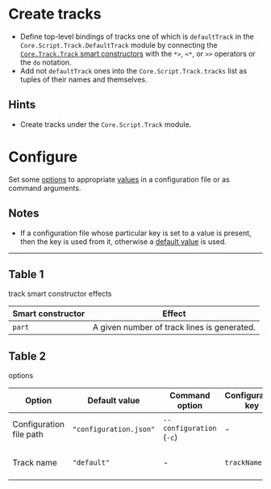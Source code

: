 # Create tracks

- Define top-level bindings of tracks one of which is `defaultTrack` in the
  `Core.Script.Track.DefaultTrack` module by connecting the [`Core.Track.Track`
  smart constructors](#table-1) with the `*>`, `<*`, or `>>` operators or the
  `do` notation.
- Add not `defaultTrack` ones into the `Core.Script.Track.tracks` list as
  tuples of their names and themselves.

## Hints

- Create tracks under the `Core.Script.Track` module.

# Configure

Set some [options](#table-2) to appropriate [values](#table-2) in a
configuration file or as command arguments.

## Notes

- If a configuration file whose particular key is set to a value is present,
  then the key is used from it, otherwise a [default value](#table-2) is used.

---

## Table 1

track smart constructor effects

|Smart constructor|Effect                                     |
|-----------------|-------------------------------------------|
|`part`           |A given number of track lines is generated.|

## Table 2

options

|Option                 |Default value         |Command option          |Configuration key|Description                   |
|-----------------------|----------------------|------------------------|-----------------|------------------------------|
|Configuration file path|`"configuration.json"`|`--configuration` (`-c`)|-                |a configuration file path     |
|Track name             |`"default"`           |-                       |`trackName`      |a name of a track to interpret|
